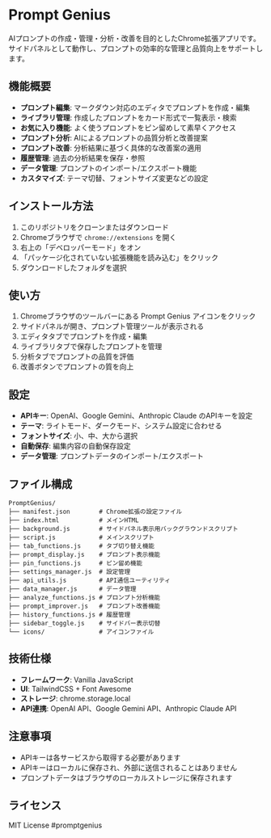 # Prompt Genius

AIプロンプトの作成・管理・分析・改善を目的としたChrome拡張アプリです。サイドパネルとして動作し、プロンプトの効率的な管理と品質向上をサポートします。

## 機能概要

- **プロンプト編集**: マークダウン対応のエディタでプロンプトを作成・編集
- **ライブラリ管理**: 作成したプロンプトをカード形式で一覧表示・検索
- **お気に入り機能**: よく使うプロンプトをピン留めして素早くアクセス
- **プロンプト分析**: AIによるプロンプトの品質分析と改善提案
- **プロンプト改善**: 分析結果に基づく具体的な改善案の適用
- **履歴管理**: 過去の分析結果を保存・参照
- **データ管理**: プロンプトのインポート/エクスポート機能
- **カスタマイズ**: テーマ切替、フォントサイズ変更などの設定

## インストール方法

1. このリポジトリをクローンまたはダウンロード
2. Chromeブラウザで `chrome://extensions` を開く
3. 右上の「デベロッパーモード」をオン
4. 「パッケージ化されていない拡張機能を読み込む」をクリック
5. ダウンロードしたフォルダを選択

## 使い方

1. Chromeブラウザのツールバーにある Prompt Genius アイコンをクリック
2. サイドパネルが開き、プロンプト管理ツールが表示される
3. エディタタブでプロンプトを作成・編集
4. ライブラリタブで保存したプロンプトを管理
5. 分析タブでプロンプトの品質を評価
6. 改善ボタンでプロンプトの質を向上

## 設定

- **APIキー**: OpenAI、Google Gemini、Anthropic Claude のAPIキーを設定
- **テーマ**: ライトモード、ダークモード、システム設定に合わせる
- **フォントサイズ**: 小、中、大から選択
- **自動保存**: 編集内容の自動保存設定
- **データ管理**: プロンプトデータのインポート/エクスポート

## ファイル構成

```
PromptGenius/
├── manifest.json        # Chrome拡張の設定ファイル
├── index.html           # メインHTML
├── background.js        # サイドパネル表示用バックグラウンドスクリプト
├── script.js            # メインスクリプト
├── tab_functions.js     # タブ切り替え機能
├── prompt_display.js    # プロンプト表示機能
├── pin_functions.js     # ピン留め機能
├── settings_manager.js  # 設定管理
├── api_utils.js         # API通信ユーティリティ
├── data_manager.js      # データ管理
├── analyze_functions.js # プロンプト分析機能
├── prompt_improver.js   # プロンプト改善機能
├── history_functions.js # 履歴管理
├── sidebar_toggle.js    # サイドバー表示切替
└── icons/               # アイコンファイル
```

## 技術仕様

- **フレームワーク**: Vanilla JavaScript
- **UI**: TailwindCSS + Font Awesome
- **ストレージ**: chrome.storage.local
- **API連携**: OpenAI API、Google Gemini API、Anthropic Claude API

## 注意事項

- APIキーは各サービスから取得する必要があります
- APIキーはローカルに保存され、外部に送信されることはありません
- プロンプトデータはブラウザのローカルストレージに保存されます

## ライセンス

MIT License
#promptgenius 
 
 
